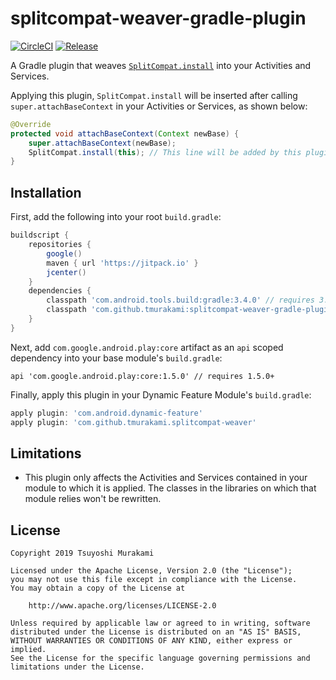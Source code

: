 # splitcompat-weaver-gradle-plugin

[![CircleCI](https://circleci.com/gh/tmurakami/splitcompat-weaver-gradle-plugin.svg?style=shield)](https://circleci.com/gh/tmurakami/splitcompat-weaver-gradle-plugin)
[![Release](https://jitpack.io/v/tmurakami/splitcompat-weaver-gradle-plugin.svg)](https://jitpack.io/#tmurakami/splitcompat-weaver-gradle-plugin)

A Gradle plugin that weaves [`SplitCompat.install`](https://developer.android.com/reference/com/google/android/play/core/splitcompat/SplitCompat.html#install(android.content.Context)) into your
Activities and Services.

Applying this plugin, `SplitCompat.install` will be inserted after
calling `super.attachBaseContext` in your Activities or Services, as
shown below:

```java
@Override
protected void attachBaseContext(Context newBase) {
    super.attachBaseContext(newBase);
    SplitCompat.install(this); // This line will be added by this plugin.
}
```

## Installation

First, add the following into your root `build.gradle`:

```groovy
buildscript {
    repositories {
        google()
        maven { url 'https://jitpack.io' }
        jcenter()
    }
    dependencies {
        classpath 'com.android.tools.build:gradle:3.4.0' // requires 3.4.0+
        classpath 'com.github.tmurakami:splitcompat-weaver-gradle-plugin:0.2.0'
    }
}
```

Next, add `com.google.android.play:core` artifact as an `api` scoped
dependency into your base module's `build.gradle`:

```
api 'com.google.android.play:core:1.5.0' // requires 1.5.0+
```

Finally, apply this plugin in your Dynamic Feature Module's `build.gradle`:

```groovy
apply plugin: 'com.android.dynamic-feature'
apply plugin: 'com.github.tmurakami.splitcompat-weaver'
```

## Limitations

- This plugin only affects the Activities and Services contained in your
module to which it is applied. The classes in the libraries on which
that module relies won't be rewritten.

## License

```
Copyright 2019 Tsuyoshi Murakami

Licensed under the Apache License, Version 2.0 (the "License");
you may not use this file except in compliance with the License.
You may obtain a copy of the License at

    http://www.apache.org/licenses/LICENSE-2.0

Unless required by applicable law or agreed to in writing, software
distributed under the License is distributed on an "AS IS" BASIS,
WITHOUT WARRANTIES OR CONDITIONS OF ANY KIND, either express or implied.
See the License for the specific language governing permissions and
limitations under the License.
```
